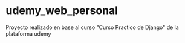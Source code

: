 # udemy_web_personal
Proyecto realizado en base al curso "Curso Practico de Django" de la plataforma udemy
